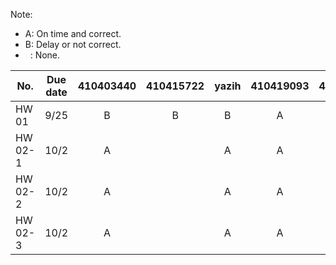 Note: <br>
- A: On time and correct.
- B: Delay or not correct.
- &nbsp;&nbsp;: None.  

|No.|Due date|410403440|410415722|yazih|410419093|410428660|sunjiayi|s1032875|410315257|s1032874|junshen|410226335|
|----|----|:----:|:----:|:----:|:----:|:----:|:----:|:----:|:----:|:----:|:----:|:----:|
|HW 01|9/25|B|B|B|A|B|B| |B|B| | |
|HW 02-1|10/2|A| |A|A|A|A|A|A|A| | |
|HW 02-2|10/2|A| |A|A|A|A|A|A|A|A|A|
|HW 02-3|10/2|A| |A|A|A| |A|A|A|A|A|
